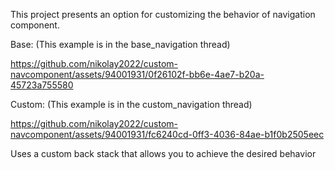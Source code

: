 This project presents an option for customizing the behavior of navigation component. 

Base: (This example is in the base_navigation thread)

https://github.com/nikolay2022/custom-navcomponent/assets/94001931/0f26102f-bb6e-4ae7-b20a-45723a755580

Custom: (This example is in the custom_navigation thread)

https://github.com/nikolay2022/custom-navcomponent/assets/94001931/fc6240cd-0ff3-4036-84ae-b1f0b2505eec

Uses a custom back stack that allows you to achieve the desired behavior

